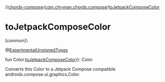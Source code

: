 //[chords-compose](../../index.md)/[com.chrynan.chords.compose](index.md)/[toJetpackComposeColor](to-jetpack-compose-color.md)

# toJetpackComposeColor

[common]\

@[ExperimentalUnsignedTypes](https://kotlinlang.org/api/latest/jvm/stdlib/kotlin/-experimental-unsigned-types/index.html)

fun Color.[toJetpackComposeColor](to-jetpack-compose-color.md)(): Color

Converts this Color to a Jetpack Compose compatible androidx.compose.ui.graphics.Color.
